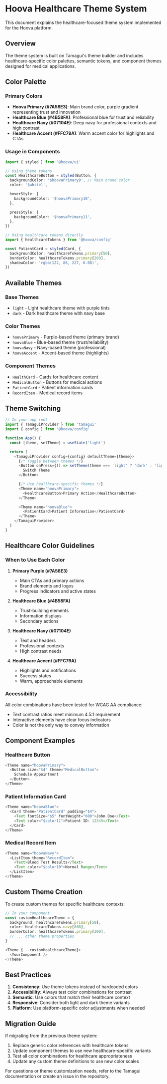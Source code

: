 # Hoova Healthcare Theme System

This document explains the healthcare-focused theme system implemented for the Hoova platform.

## Overview

The theme system is built on Tamagui's theme builder and includes healthcare-specific color palettes, semantic tokens, and component themes designed for medical applications.

## Color Palette

### Primary Colors

- **Hoova Primary (#7A58E3)**: Main brand color, purple gradient representing trust and innovation
- **Healthcare Blue (#4B58FA)**: Professional blue for trust and reliability
- **Healthcare Navy (#07104E)**: Deep navy for professional contexts and high contrast
- **Healthcare Accent (#FFC79A)**: Warm accent color for highlights and CTAs

### Usage in Components

```typescript
import { styled } from '@hoova/ui'

// Using theme tokens
const HealthcareButton = styled(Button, {
  backgroundColor: '$hoovaPrimary9', // Main brand color
  color: '$white1',

  hoverStyle: {
    backgroundColor: '$hoovaPrimary10',
  },

  pressStyle: {
    backgroundColor: '$hoovaPrimary11',
  },
})

// Using healthcare tokens directly
import { healthcareTokens } from '@hoova/config'

const PatientCard = styled(Card, {
  backgroundColor: healthcareTokens.primary[50],
  borderColor: healthcareTokens.primary[200],
  shadowColor: 'rgba(122, 88, 227, 0.08)',
})
```

## Available Themes

### Base Themes

- `light` - Light healthcare theme with purple tints
- `dark` - Dark healthcare theme with navy base

### Color Themes

- `hoovaPrimary` - Purple-based theme (primary brand)
- `hoovaBlue` - Blue-based theme (trust/reliability)
- `hoovaNavy` - Navy-based theme (professional)
- `hoovaAccent` - Accent-based theme (highlights)

### Component Themes

- `HealthCard` - Cards for healthcare content
- `MedicalButton` - Buttons for medical actions
- `PatientCard` - Patient information cards
- `RecordItem` - Medical record items

## Theme Switching

```typescript
// In your app root
import { TamaguiProvider } from 'tamagui'
import { config } from '@hoova/config'

function App() {
  const [theme, setTheme] = useState('light')

  return (
    <TamaguiProvider config={config} defaultTheme={theme}>
      {/* Toggle between themes */}
      <Button onPress={() => setTheme(theme === 'light' ? 'dark' : 'light')}>
        Switch Theme
      </Button>

      {/* Use healthcare-specific themes */}
      <Theme name="hoovaPrimary">
        <HealthcareButton>Primary Action</HealthcareButton>
      </Theme>

      <Theme name="hoovaBlue">
        <PatientCard>Patient Information</PatientCard>
      </Theme>
    </TamaguiProvider>
  )
}
```

## Healthcare Color Guidelines

### When to Use Each Color

1. **Primary Purple (#7A58E3)**

   - Main CTAs and primary actions
   - Brand elements and logos
   - Progress indicators and active states

2. **Healthcare Blue (#4B58FA)**

   - Trust-building elements
   - Information displays
   - Secondary actions

3. **Healthcare Navy (#07104E)**

   - Text and headers
   - Professional contexts
   - High contrast needs

4. **Healthcare Accent (#FFC79A)**
   - Highlights and notifications
   - Success states
   - Warm, approachable elements

### Accessibility

All color combinations have been tested for WCAG AA compliance:

- Text contrast ratios meet minimum 4.5:1 requirement
- Interactive elements have clear focus indicators
- Color is not the only way to convey information

## Component Examples

### Healthcare Button

```typescript
<Theme name="hoovaPrimary">
  <Button size="$4" theme="MedicalButton">
    Schedule Appointment
  </Button>
</Theme>
```

### Patient Information Card

```typescript
<Theme name="hoovaBlue">
  <Card theme="PatientCard" padding="$4">
    <Text fontSize="$5" fontWeight="600">John Doe</Text>
    <Text color="$color11">Patient ID: 12345</Text>
  </Card>
</Theme>
```

### Medical Record Item

```typescript
<Theme name="hoovaNavy">
  <ListItem theme="RecordItem">
    <Text>Blood Test Results</Text>
    <Text color="$color10">Normal Range</Text>
  </ListItem>
</Theme>
```

## Custom Theme Creation

To create custom themes for specific healthcare contexts:

```typescript
// In your component
const customHealthcareTheme = {
  background: healthcareTokens.primary[50],
  color: healthcareTokens.navy[800],
  borderColor: healthcareTokens.primary[300],
  // ... other theme properties
}

<Theme {...customHealthcareTheme}>
  <YourComponent />
</Theme>
```

## Best Practices

1. **Consistency**: Use theme tokens instead of hardcoded colors
2. **Accessibility**: Always test color combinations for contrast
3. **Semantic**: Use colors that match their healthcare context
4. **Responsive**: Consider both light and dark theme variants
5. **Platform**: Use platform-specific color adjustments when needed

## Migration Guide

If migrating from the previous theme system:

1. Replace generic color references with healthcare tokens
2. Update component themes to use new healthcare-specific variants
3. Test all color combinations for healthcare appropriateness
4. Update any custom theme definitions to use new color scales

For questions or theme customization needs, refer to the Tamagui documentation or create an issue in the repository.

